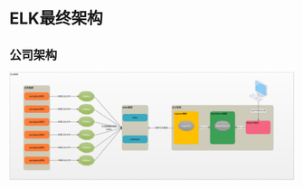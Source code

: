 # ELK最终架构 <!-- {docsify-ignore-all} -->


## 公司架构

![avatar](../../../_media/image/中间件/elk/elk-struc.jpeg)